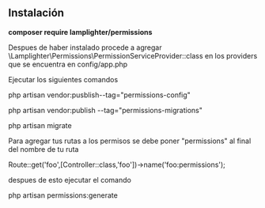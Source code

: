 <h2>Instalación</h2> 

<strong>composer require lamplighter/permissions</strong>

Despues de haber instalado procede a agregar \Lamplighter\Permissions\PermissionServiceProvider::class en los providers que se encuentra en config/app.php


Ejecutar los siguientes comandos

php artisan vendor:pusblish--tag="permissions-config"

php artisan vendor:publish --tag="permissions-migrations"

php artisan migrate

Para agregar tus rutas a los permisos se debe poner "permissions" al final del nombre de tu ruta

Route::get('foo',[Controller::class,'foo'])->name('foo:permissions');

despues de esto ejecutar el comando

php artisan permissions:generate







